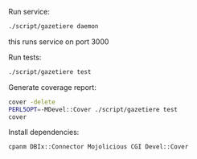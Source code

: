 Run service:

```bash
./script/gazetiere daemon
```

this runs service on port 3000

Run tests:
```bash
./script/gazetiere test
``` 

Generate coverage report:
```bash
cover -delete
PERL5OPT=-MDevel::Cover ./script/gazetiere test
cover
```

Install dependencies: 
```bash
cpanm DBIx::Connector Mojolicious CGI Devel::Cover 
```